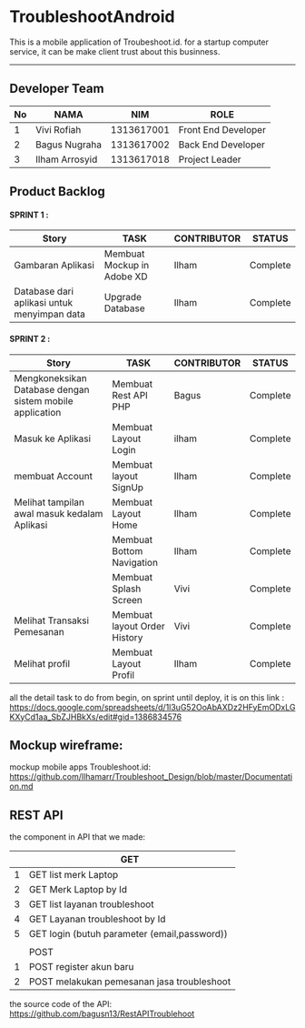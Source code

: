# TroubleshootAndroid
This is a mobile application of Troubeshoot.id.
for a startup computer service, it can be make client trust about this businness.

<hr>

## Developer Team
| No | NAMA           | NIM        | ROLE                |
|----|----------------|------------|---------------------|
| 1  | Vivi Rofiah    | 1313617001 | Front End Developer |
| 2  | Bagus Nugraha  | 1313617002 | Back End Developer  |
| 3  | Ilham Arrosyid | 1313617018 | Project Leader        |



## Product Backlog


#### SPRINT 1 :
| Story         | TASK              | CONTRIBUTOR | STATUS   |
|---------------|-------------------|-------------|----------|
| Gambaran Aplikasi        | Membuat Mockup in Adobe XD     | Ilham       | Complete |
| Database dari aplikasi untuk menyimpan data     | Upgrade Database  | Ilham       | Complete |






#### SPRINT 2 :

| Story         | TASK              | CONTRIBUTOR | STATUS   |
|------------------------------|-------------------|-------------|----------|
|Mengkoneksikan Database dengan sistem mobile application | Membuat Rest API PHP      | Bagus       | Complete |
|Masuk ke Aplikasi |Membuat Layout Login       | ilham       | Complete |
|membuat Account   | Membuat layout SignUp      | Ilham       | Complete |
|Melihat tampilan awal masuk kedalam Aplikasi| Membuat Layout Home       | Ilham       | Complete |
|               | Membuat Bottom Navigation | Ilham       | Complete |
|               | Membuat Splash Screen     | Vivi        | Complete |
|Melihat Transaksi Pemesanan         | Membuat layout Order History    | Vivi       | Complete |
|Melihat profil|Membuat Layout Profil|Ilham|Complete|




all the detail task to do from begin, on sprint until deploy, it is on this link : <br>
https://docs.google.com/spreadsheets/d/1l3uG52OoAbAXDz2HFyEmODxLGKXyCd1aa_SbZJHBkXs/edit#gid=1386834576



## Mockup wireframe:
mockup mobile apps Troubleshoot.id:<br>
https://github.com/Ilhamarr/Troubleshoot_Design/blob/master/Documentation.md


## REST API
the component in API that we made: 

|   | GET                                          |
|---|----------------------------------------------|
| 1 | GET list merk Laptop                         |
| 2 | GET Merk Laptop by Id                        |
| 3 | GET list layanan troubleshoot                |
| 4 | GET Layanan troubleshoot by Id               |
| 5 | GET login (butuh parameter (email,password)) |
|   |                                              |
|   | POST                                         |
| 1 | POST register akun baru                      |
| 2 | POST melakukan pemesanan jasa troubleshoot   |

the source code of the API:
https://github.com/bagusn13/RestAPITroublehoot
